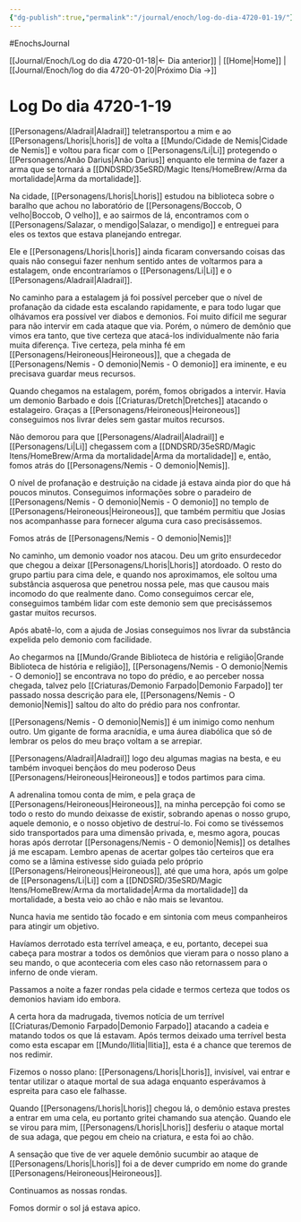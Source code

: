 ```yaml
---
{"dg-publish":true,"permalink":"/journal/enoch/log-do-dia-4720-01-19/"}
---
```


#EnochsJournal 

[[Journal/Enoch/Log do dia 4720-01-18\|<- Dia anterior]] | [[Home\|Home]] | [[Journal/Enoch/log do dia 4720-01-20\|Próximo Dia ->]]

# Log Do dia 4720-1-19
[[Personagens/Aladrail\|Aladrail]] teletransportou a mim e ao [[Personagens/Lhoris\|Lhoris]] de volta a [[Mundo/Cidade de Nemis\|Cidade de Nemis]] e voltou para ficar com o [[Personagens/Li\|Li]] protegendo o [[Personagens/Anão Darius\|Anão Darius]] enquanto ele termina de fazer a arma que se tornará a [[DNDSRD/35eSRD/Magic Itens/HomeBrew/Arma da mortalidade\|Arma da mortalidade]].

Na cidade, [[Personagens/Lhoris\|Lhoris]] estudou na biblioteca sobre o baralho que achou no laboratório de [[Personagens/Boccob, O velho\|Boccob, O velho]], e ao sairmos de lá, encontramos com o [[Personagens/Salazar, o mendigo\|Salazar, o mendigo]] e entreguei para eles os textos que estava planejando entregar.

Ele e [[Personagens/Lhoris\|Lhoris]] ainda ficaram conversando coisas das quais não consegui fazer nenhum sentido antes de voltarmos para a estalagem, onde encontraríamos o [[Personagens/Li\|Li]] e o [[Personagens/Aladrail\|Aladrail]].

No caminho para a estalagem já foi possível perceber que o nível de profanação da cidade esta escalando rapidamente, e para todo lugar que olhávamos era possível ver diabos e demonios. Foi muito difícil me segurar para não intervir em cada ataque que via. Porém, o número de demônio que vimos era tanto, que tive certeza que atacá-los individualmente não faria muita diferença. Tive certeza, pela minha fé em [[Personagens/Heironeous\|Heironeous]], que a chegada de [[Personagens/Nemis - O demonio\|Nemis - O demonio]] era iminente, e eu precisava guardar meus recursos.

Quando chegamos na estalagem, porém, fomos obrigados a intervir. Havia um demonio Barbado e dois [[Criaturas/Dretch\|Dretches]] atacando o estalageiro. Graças a [[Personagens/Heironeous\|Heironeous]] conseguimos nos livrar deles sem gastar muitos recursos.

Não demorou para que [[Personagens/Aladrail\|Aladrail]] e [[Personagens/Li\|Li]] chegassem com a [[DNDSRD/35eSRD/Magic Itens/HomeBrew/Arma da mortalidade\|Arma da mortalidade]] e, então, fomos atrás do [[Personagens/Nemis - O demonio\|Nemis]].

O nível de profanação e destruição na cidade já estava ainda pior do que há poucos minutos.
Conseguimos informações sobre o paradeiro de [[Personagens/Nemis - O demonio\|Nemis - O demonio]] no templo de [[Personagens/Heironeous\|Heironeous]], que também permitiu que Josias nos acompanhasse para fornecer alguma cura caso precisássemos.

Fomos atrás de [[Personagens/Nemis - O demonio\|Nemis]]!

No caminho, um demonio voador nos atacou.
Deu um grito ensurdecedor que chegou a deixar [[Personagens/Lhoris\|Lhoris]] atordoado. O resto do grupo partiu para cima dele, e quando nos aproximamos, ele soltou uma substância asquerosa que penetrou nossa pele, mas que causou mais incomodo do que realmente dano.
Como conseguimos cercar ele, conseguimos também lidar com este demonio sem que precisássemos gastar muitos recursos.

Após abatê-lo, com a ajuda de Josias conseguimos nos livrar da substância expelida pelo demonio com facilidade.

Ao chegarmos na [[Mundo/Grande Biblioteca de história e religião\|Grande Biblioteca de história e religião]], [[Personagens/Nemis - O demonio\|Nemis - O demonio]] se encontrava no topo do prédio, e ao perceber nossa chegada, talvez pelo [[Criaturas/Demonio Farpado\|Demonio Farpado]] ter passado nossa descrição para ele, [[Personagens/Nemis - O demonio\|Nemis]] saltou do alto do prédio para nos confrontar.

[[Personagens/Nemis - O demonio\|Nemis]] é um inimigo como nenhum outro. Um gigante de forma aracnídia, e uma áurea diabólica que só de lembrar os pelos do meu braço voltam a se arrepiar.

[[Personagens/Aladrail\|Aladrail]] logo deu algumas magias na besta, e eu também invoquei bençãos do meu poderoso Deus [[Personagens/Heironeous\|Heironeous]] e todos partimos para cima.

A adrenalina tomou conta de mim, e pela graça de [[Personagens/Heironeous\|Heironeous]], na minha percepção foi como se todo o resto do mundo deixasse de existir, sobrando apenas o nosso grupo, aquele demonio, e o nosso objetivo de destruí-lo. Foi como se tivéssemos sido transportados para uma dimensão privada, e, mesmo agora, poucas horas após derrotar [[Personagens/Nemis - O demonio\|Nemis]] os detalhes já me escapam. Lembro apenas de acertar golpes tão certeiros que era como se a lâmina estivesse sido guiada pelo próprio [[Personagens/Heironeous\|Heironeous]], até que uma hora, após um golpe de [[Personagens/Li\|Li]] com a [[DNDSRD/35eSRD/Magic Itens/HomeBrew/Arma da mortalidade\|Arma da mortalidade]] da mortalidade, a besta veio ao chão e não mais se levantou.

Nunca havia me sentido tão focado e em sintonia com meus companheiros para atingir um objetivo. 

Havíamos derrotado esta terrível ameaça, e eu, portanto, decepei sua cabeça para mostrar a todos os demônios que vieram para o nosso plano a seu mando, o que aconteceria com eles caso não retornassem para o inferno de onde vieram.

Passamos a noite a fazer rondas pela cidade e termos certeza que todos os demonios haviam ido embora.

A certa hora da madrugada, tivemos notícia de um terrível [[Criaturas/Demonio Farpado\|Demonio Farpado]] atacando a cadeia e matando todos os que lá estavam. Após termos deixado uma terrível besta como esta escapar em [[Mundo/Ilitia\|Ilitia]], esta é a chance que teremos de nos redimir.

Fizemos o nosso plano: [[Personagens/Lhoris\|Lhoris]], invisível, vai entrar e tentar utilizar o ataque mortal de sua adaga enquanto esperávamos à espreita para caso ele falhasse.

Quando [[Personagens/Lhoris\|Lhoris]] chegou lá, o demônio estava prestes a entrar em uma cela, eu portanto gritei chamando sua atenção.
Quando ele se virou para mim, [[Personagens/Lhoris\|Lhoris]] desferiu o ataque mortal de sua adaga, que pegou em cheio na criatura, e esta foi ao chão.

A sensação que tive de ver aquele demônio sucumbir ao ataque de [[Personagens/Lhoris\|Lhoris]] foi a de dever cumprido em nome do grande [[Personagens/Heironeous\|Heironeous]].

Continuamos as nossas rondas.

Fomos dormir o sol já estava apico.
